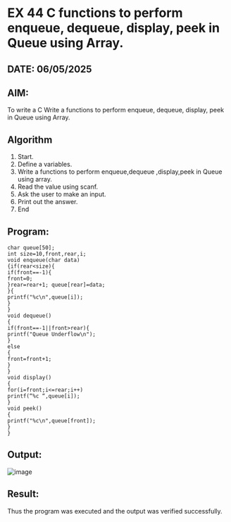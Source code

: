 # EX 44 C functions to perform enqueue, dequeue, display, peek in Queue using Array.
## DATE: 06/05/2025
## AIM:
To write a C Write a functions to perform enqueue, dequeue, display, peek in Queue using Array.

## Algorithm
1. Start.
2. Define a variables.
3. Write a functions to perform enqueue,dequeue ,display,peek in Queue using array.
4. Read the value using scanf.
5. Ask the user to make an input.
6. Print out the answer.
7. End
      

## Program:
```
char queue[50];
int size=10,front,rear,i; 
void enqueue(char data)
{if(rear<size){
if(front==-1){
front=0;
}rear=rear+1; queue[rear]=data;
}{
printf("%c\n",queue[i]);
}
}
void dequeue()
{
if(front==-1||front>rear){
printf("Queue Underflow\n");
}
else
{
front=front+1;
}
}
void display()
{
for(i=front;i<=rear;i++)
printf(“%c “,queue[i]);
}
void peek()
{
printf("%c\n",queue[front]);
}
}

```

## Output:

![image](https://github.com/user-attachments/assets/73d388fc-bada-49d4-94e9-ee1e5134229e)


## Result:
Thus the program was executed and the output was verified successfully.
